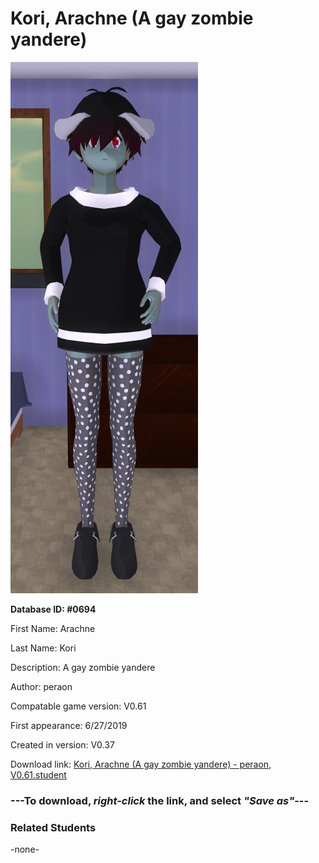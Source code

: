 # Kori, Arachne (A gay zombie yandere)

<img src="../../Files/Images/Kori, Arachne (A gay zombie yandere).png" title="Kori, Arachne (A gay zombie yandere) - peraon, V0.61">

**Database ID: #0694**

First Name: Arachne

Last Name: Kori

Description: A gay zombie yandere

Author: peraon

Compatable game version: V0.61

First appearance: 6/27/2019

Created in version: V0.37

Download link: <a href="https://raw.githubusercontent.com/Arbiter1223/Daigaku-Gurashi-Custom-Students/master/Files/Student%20Files/Kori%2C%20Arachne%20(A%20gay%20zombie%20yandere)%20-%20peraon%2C%20V0.61.student">Kori, Arachne (A gay zombie yandere) - peraon, V0.61.student</a>

### ---**To download, _right-click_ the link, and select _"Save as"_**---

### Related Students

-none-
